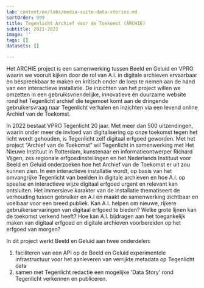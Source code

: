 ```yaml
---
lab: content/en/labs/media-suite-data-stories.md
sortOrder: 999
title: Tegenlicht Archief voor de Toekomst (ARCHIE)
subtitle: 2021-2022
image: ''
tags: []
datasets: []

---
```

Het ARCHIE project is een samenwerking tussen Beeld en Geluid en VPRO waarin we vooruit kijken door de rol van A.I. in digitale archieven ervaarbaar en bespreekbaar te maken en kritisch onder de loep te nemen aan de hand van een interactieve installatie. De inzichten van het project willen we omzetten in een gebruiksvriendelijke, innovatieve én duurzame website rond het Tegenlicht archief die tegemoet komt aan de dringende gebruikersvraag naar Tegenlicht verhalen en inzichten via een levend online Archief van de Toekomst.

In 2022 bestaat VPRO Tegenlicht 20 jaar. Met meer dan 500 uitzendingen, waarin onder meer de invloed van digitalisering op onze toekomst tegen het licht wordt gehouden, is Tegenlicht zelf digitaal erfgoed geworden. Met het project “Archief van de Toekomst” wil Tegenlicht in samenwerking met Het Nieuwe Instituut in Rotterdam, kunstenaar en informatieontwerper Richard Vijgen, zes regionale erfgoedinstellingen en het Nederlands Instituut voor Beeld en Geluid onderzoeken hoe het Archief van de Toekomst er uit zou kunnen zien. In een interactieve installatie wordt, op basis van het omvangrijke Tegenlicht van beelden in digitale archieven en hoe A.I. op speelse en interactieve wijze digitaal erfgoed urgent en relevant kan ontsluiten. Het immersieve karakter van de installatie thematiseert de verhouding tussen gebruiker en A.I en maakt de samenwerking zichtbaar en voelbaar voor een breed publiek. Kan A.I. helpen om nieuwe, rijkere gebruikerservaringen van digitaal erfgoed te bieden? Welke grote lijnen kan de toekomst verkend heeft? Hoe kan A.I. bijdragen aan het toegankelijk maken van digitaal erfgoed en digitale archieven voorbereiden op het erfgoed van morgen?

In dit project werkt Beeld en Geluid aan twee onderdelen:

1.  faciliteren van een API op de Beeld en Geluid experimentele infrastructuur voor het aanleveren van verrijkte metadata op Tegenlicht data
2. samen met Tegenlicht redactie een mogelijke 'Data Story' rond Tegenlicht verkennen en publiceren.